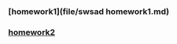 
### [homework1](file/swsad homework1.md)
### [homework2](https://github.com/zfr0411/swsad-homework/blob/master/file/swsad%20homework2.md)
